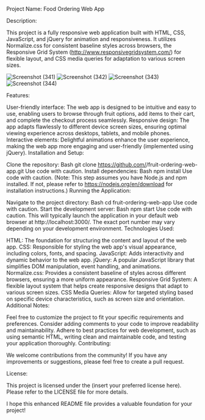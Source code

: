 Project Name: Food Ordering Web App

Description:

This project is a fully responsive web application built with HTML, CSS, JavaScript, and jQuery for animation and responsiveness. It utilizes Normalize.css for consistent baseline styles across browsers, the Responsive Grid System (http://www.responsivegridsystem.com/) for flexible layout, and CSS media queries for adaptation to various screen sizes.


![Screenshot (341)](https://github.com/gsaksham254/Food_ordering_Responsive_Web/assets/109668185/fd5adefd-7fa3-4e07-9721-fd5f13d6db54)
![Screenshot (342)](https://github.com/gsaksham254/Food_ordering_Responsive_Web/assets/109668185/e2221d62-b53b-4fbd-b0c4-ae4930be5b6f)
![Screenshot (343)](https://github.com/gsaksham254/Food_ordering_Responsive_Web/assets/109668185/ad91ec40-e43c-4033-92ee-1b4f92d1f9b5)
![Screenshot (344)](https://github.com/gsaksham254/Food_ordering_Responsive_Web/assets/109668185/c510a676-0fc6-4c26-a744-78417900b162)

Features:

User-friendly interface: The web app is designed to be intuitive and easy to use, enabling users to browse through fruit options, add items to their cart, and complete the checkout process seamlessly.
Responsive design: The app adapts flawlessly to different device screen sizes, ensuring optimal viewing experience across desktops, tablets, and mobile phones.
Interactive elements: Delightful animations enhance the user experience, making the web app more engaging and user-friendly (implemented using jQuery).
Installation and Setup:

Clone the repository:
Bash
git clone https://github.com/<your-username>/fruit-ordering-web-app.git
Use code with caution.
Install dependencies:
Bash
npm install
Use code with caution.
(Note: This step assumes you have Node.js and npm installed. If not, please refer to https://nodejs.org/en/download for installation instructions.)
Running the Application:

Navigate to the project directory:
Bash
cd fruit-ordering-web-app
Use code with caution.
Start the development server:
Bash
npm start
Use code with caution.
This will typically launch the application in your default web browser at http://localhost:3000/. The exact port number may vary depending on your development environment.
Technologies Used:

HTML: The foundation for structuring the content and layout of the web app.
CSS: Responsible for styling the web app's visual appearance, including colors, fonts, and spacing.
JavaScript: Adds interactivity and dynamic behavior to the web app.
jQuery: A popular JavaScript library that simplifies DOM manipulation, event handling, and animations.
Normalize.css: Provides a consistent baseline of styles across different browsers, ensuring a more uniform appearance.
Responsive Grid System: A flexible layout system that helps create responsive designs that adapt to various screen sizes.
CSS Media Queries: Allow for targeted styling based on specific device characteristics, such as screen size and orientation.
Additional Notes:

Feel free to customize the project to fit your specific requirements and preferences.
Consider adding comments to your code to improve readability and maintainability.
Adhere to best practices for web development, such as using semantic HTML, writing clean and maintainable code, and testing your application thoroughly.
Contributing:

We welcome contributions from the community! If you have any improvements or suggestions, please feel free to create a pull request.

License:

This project is licensed under the (insert your preferred license here). Please refer to the LICENSE file for more details.

I hope this enhanced README file provides a valuable foundation for your project!
